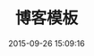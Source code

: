 ---
title: 博客模板 <!--文章标题-->
date: 2015-09-26 15:09:16 <!--创建日期-->
updated: 2015-09-26 15:09:16<!--更新日期-->
categories: 分类名称 <!--只能有一个分类--> 
tags: [标签, 标签, 标签]
comments: false <!--开启文章的评论功能-->
description: 你对本页的描述
photos:
 - 图片的网络地址 <!--可以在你的文章前面显示一张大图-->
---